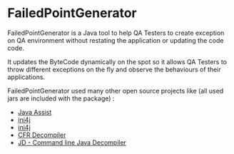 # FailedPointGenerator

FailedPointGenerator is a Java tool to help QA Testers to create exception on QA environment without restating the application or updating the code code.

It updates the ByteCode dynamically on the spot so it allows QA Testers to throw different exceptions on the fly and observe the behaviours of their applications.

FailedPointGenerator used many other open source projects like (all used jars are included with the package) :
- [Java Assist](http://jboss-javassist.github.io/javassist/)
- [ini4j](http://ini4j.sourceforge.net/)
- [ini4j](http://ini4j.sourceforge.net/)
- [CFR Decompiler](http://www.benf.org/other/cfr/)
- [JD - Command line Java Decompiler](https://github.com/kwart/jd-cmd)

